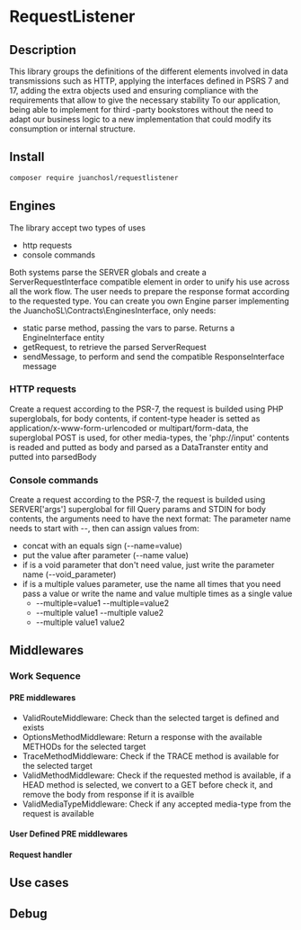 # RequestListener

## Description

This library groups the definitions of the different elements involved in data transmissions such as HTTP, applying the interfaces defined in PSRS 7 and 17, adding the extra objects used and ensuring compliance with the requirements that allow to give the necessary stability To our application, being able to implement for third -party bookstores without the need to adapt our business logic to a new implementation that could modify its consumption or internal structure.

## Install

```bash
composer require juanchosl/requestlistener
```

## Engines

The library accept two types of uses

- http requests
- console commands

Both systems parse the SERVER globals and create a ServerRequestInterface compatible element in order to unify his use across all the work flow. The user needs to prepare the response format according to the requested type.
You can create you own Engine parser implementing the JuanchoSL\Contracts\EnginesInterface, only needs:

- static parse method, passing the vars to parse. Returns a EngineInterface entity
- getRequest, to retrieve the parsed ServerRequest
- sendMessage, to perform and send the compatible ResponseInterface message

### HTTP requests

Create a request according to the PSR-7, the request is builded using PHP superglobals, for body contents, if content-type header is setted as application/x-www-form-urlencoded or multipart/form-data, the superglobal POST is used, for other media-types, the 'php://input' contents is readed and putted as body and parsed as a DataTranster entity and putted into parsedBody

### Console commands

Create a request according to the PSR-7, the request is builded using SERVER['args'] superglobal for fill Query params and STDIN for body contents, the arguments need to have the next format:
The parameter name needs to start with --, then can assign values from:

- concat with an equals sign (--name=value)
- put the value after parameter (--name value)
- if is a void parameter that don't need value, just write the parameter name (--void_parameter)
- if is a multiple values parameter, use the name all times that you need pass a value or write the name and value multiple times as a single value
  - --multiple=value1 --multiple=value2
  - --multiple value1 --multiple value2
  - --multiple value1 value2

## Middlewares

### Work Sequence

#### PRE middlewares

- ValidRouteMiddleware: Check than the selected target is defined and exists
- OptionsMethodMiddleware: Return a response with the available METHODs for the selected target
- TraceMethodMiddleware: Check if the TRACE method is available for the selected target
- ValidMethodMiddleware: Check if the requested method is available, if a HEAD method is selected, we convert to a GET before check it, and remove the body from response if it is availble
- ValidMediaTypeMiddleware: Check if any accepted media-type from the request is available

#### User Defined PRE middlewares

#### Request handler

## Use cases

## Debug
